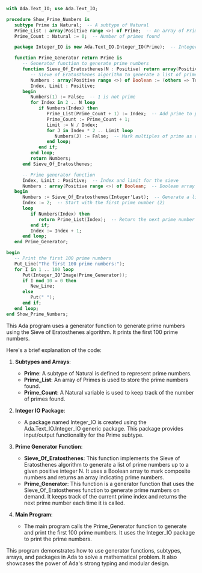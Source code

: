 ```ada
with Ada.Text_IO; use Ada.Text_IO;

procedure Show_Prime_Numbers is
   subtype Prime is Natural;  -- A subtype of Natural
   Prime_List : array(Positive range <>) of Prime;  -- An array of Primes
   Prime_Count : Natural := 0;  -- Number of primes found

   package Integer_IO is new Ada.Text_IO.Integer_IO(Prime);  -- Integer IO for Primes

   function Prime_Generator return Prime is
      -- Generator function to generate prime numbers
      function Sieve_Of_Eratosthenes(N : Positive) return array(Positive range <>) of Boolean is
         -- Sieve of Eratosthenes algorithm to generate a list of prime numbers up to N
         Numbers : array(Positive range <>) of Boolean := (others => True);  -- Boolean array indicating composite numbers
         Index, Limit : Positive;
      begin
         Numbers(1) := False;  -- 1 is not prime
         for Index in 2 .. N loop
            if Numbers(Index) then
               Prime_List(Prime_Count + 1) := Index;  -- Add prime to prime list
               Prime_Count := Prime_Count + 1;
               Limit := N / Index;
               for J in Index * 2 .. Limit loop
                  Numbers(J) := False;  -- Mark multiples of prime as composite
               end loop;
            end if;
         end loop;
         return Numbers;
      end Sieve_Of_Eratosthenes;

      -- Prime generator function
      Index, Limit : Positive;  -- Index and limit for the sieve
      Numbers : array(Positive range <>) of Boolean;  -- Boolean array indicating composite numbers
   begin
      Numbers := Sieve_Of_Eratosthenes(Integer'Last);  -- Generate a list of prime numbers up to the maximum integer value
      Index := 2;  -- Start with the first prime number (2)
      loop
         if Numbers(Index) then
            return Prime_List(Index);  -- Return the next prime number
         end if;
         Index := Index + 1;
      end loop;
   end Prime_Generator;

begin
   -- Print the first 100 prime numbers
   Put_Line("The first 100 prime numbers:");
   for I in 1 .. 100 loop
      Put(Integer_IO'Image(Prime_Generator));
      if I mod 10 = 0 then
         New_Line;
      else
         Put(" ");
      end if;
   end loop;
end Show_Prime_Numbers;
```

This Ada program uses a generator function to generate prime numbers using the Sieve of Eratosthenes algorithm. It prints the first 100 prime numbers.

Here's a brief explanation of the code:

1. **Subtypes and Arrays**:
   - **Prime**: A subtype of Natural is defined to represent prime numbers.
   - **Prime_List**: An array of Primes is used to store the prime numbers found.
   - **Prime_Count**: A Natural variable is used to keep track of the number of primes found.

2. **Integer IO Package**:
   - A package named Integer_IO is created using the Ada.Text_IO.Integer_IO generic package. This package provides input/output functionality for the Prime subtype.

3. **Prime Generator Function**:
   - **Sieve_Of_Eratosthenes**: This function implements the Sieve of Eratosthenes algorithm to generate a list of prime numbers up to a given positive integer N. It uses a Boolean array to mark composite numbers and returns an array indicating prime numbers.
   - **Prime_Generator**: This function is a generator function that uses the Sieve_Of_Eratosthenes function to generate prime numbers on demand. It keeps track of the current prime index and returns the next prime number each time it is called.

4. **Main Program**:
   - The main program calls the Prime_Generator function to generate and print the first 100 prime numbers. It uses the Integer_IO package to print the prime numbers.

This program demonstrates how to use generator functions, subtypes, arrays, and packages in Ada to solve a mathematical problem. It also showcases the power of Ada's strong typing and modular design.